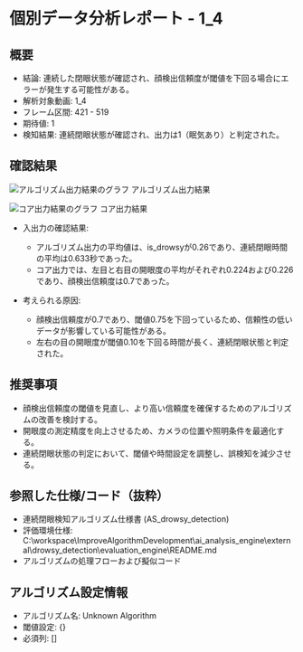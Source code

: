 # 個別データ分析レポート - 1_4

## 概要

- 結論: 連続した閉眼状態が確認され、顔検出信頼度が閾値を下回る場合にエラーが発生する可能性がある。
- 解析対象動画: 1_4
- フレーム区間: 421 - 519
- 期待値: 1
- 検知結果: 連続閉眼状態が確認され、出力は1（眠気あり）と判定された。

## 確認結果

![アルゴリズム出力結果のグラフ](images/1_timeseries.png)
アルゴリズム出力結果

![コア出力結果のグラフ](images/WIN_20250819_10_16_17_Pro_analysis_timeseries.png)
コア出力結果

- 入出力の確認結果: 
  - アルゴリズム出力の平均値は、is_drowsyが0.26であり、連続閉眼時間の平均は0.633秒であった。
  - コア出力では、左目と右目の開眼度の平均がそれぞれ0.224および0.226であり、顔検出信頼度は0.7であった。

- 考えられる原因:
  - 顔検出信頼度が0.7であり、閾値0.75を下回っているため、信頼性の低いデータが影響している可能性がある。
  - 左右の目の開眼度が閾値0.10を下回る時間が長く、連続閉眼状態と判定された。

## 推奨事項

- 顔検出信頼度の閾値を見直し、より高い信頼度を確保するためのアルゴリズムの改善を検討する。
- 開眼度の測定精度を向上させるため、カメラの位置や照明条件を最適化する。
- 連続閉眼状態の判定において、閾値や時間設定を調整し、誤検知を減少させる。

## 参照した仕様/コード（抜粋）
- 連続閉眼検知アルゴリズム仕様書 (AS_drowsy_detection)
- 評価環境仕様: C:\workspace\ImproveAlgorithmDevelopment\ai_analysis_engine\external\drowsy_detection\evaluation_engine\README.md
- アルゴリズムの処理フローおよび擬似コード

## アルゴリズム設定情報
- アルゴリズム名: Unknown Algorithm
- 閾値設定: {}
- 必須列: []
